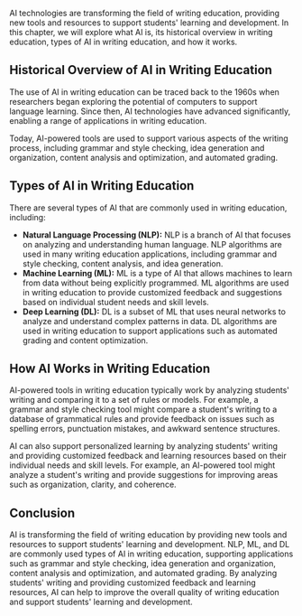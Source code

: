 
AI technologies are transforming the field of writing education, providing new tools and resources to support students' learning and development. In this chapter, we will explore what AI is, its historical overview in writing education, types of AI in writing education, and how it works.

Historical Overview of AI in Writing Education
----------------------------------------------

The use of AI in writing education can be traced back to the 1960s when researchers began exploring the potential of computers to support language learning. Since then, AI technologies have advanced significantly, enabling a range of applications in writing education.

Today, AI-powered tools are used to support various aspects of the writing process, including grammar and style checking, idea generation and organization, content analysis and optimization, and automated grading.

Types of AI in Writing Education
--------------------------------

There are several types of AI that are commonly used in writing education, including:

* **Natural Language Processing (NLP):** NLP is a branch of AI that focuses on analyzing and understanding human language. NLP algorithms are used in many writing education applications, including grammar and style checking, content analysis, and idea generation.
* **Machine Learning (ML):** ML is a type of AI that allows machines to learn from data without being explicitly programmed. ML algorithms are used in writing education to provide customized feedback and suggestions based on individual student needs and skill levels.
* **Deep Learning (DL):** DL is a subset of ML that uses neural networks to analyze and understand complex patterns in data. DL algorithms are used in writing education to support applications such as automated grading and content optimization.

How AI Works in Writing Education
---------------------------------

AI-powered tools in writing education typically work by analyzing students' writing and comparing it to a set of rules or models. For example, a grammar and style checking tool might compare a student's writing to a database of grammatical rules and provide feedback on issues such as spelling errors, punctuation mistakes, and awkward sentence structures.

AI can also support personalized learning by analyzing students' writing and providing customized feedback and learning resources based on their individual needs and skill levels. For example, an AI-powered tool might analyze a student's writing and provide suggestions for improving areas such as organization, clarity, and coherence.

Conclusion
----------

AI is transforming the field of writing education by providing new tools and resources to support students' learning and development. NLP, ML, and DL are commonly used types of AI in writing education, supporting applications such as grammar and style checking, idea generation and organization, content analysis and optimization, and automated grading. By analyzing students' writing and providing customized feedback and learning resources, AI can help to improve the overall quality of writing education and support students' learning and development.
